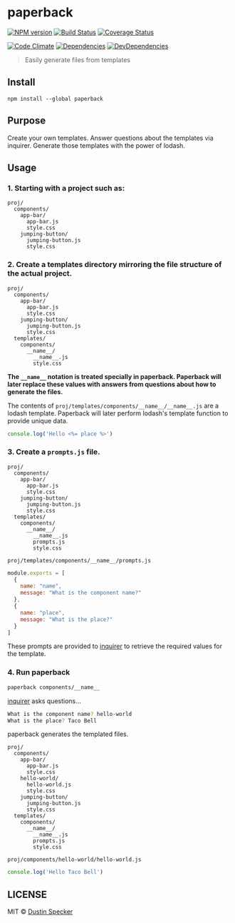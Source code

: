 # paperback
[![NPM version](https://badge.fury.io/js/paperback.svg)](https://badge.fury.io/js/paperback) [![Build Status](https://travis-ci.org/dustinspecker/paperback.svg)](https://travis-ci.org/dustinspecker/paperback) [![Coverage Status](https://img.shields.io/coveralls/dustinspecker/paperback.svg)](https://coveralls.io/r/dustinspecker/paperback?branch=master)

[![Code Climate](https://codeclimate.com/github/dustinspecker/paperback/badges/gpa.svg)](https://codeclimate.com/github/dustinspecker/paperback) [![Dependencies](https://david-dm.org/dustinspecker/paperback.svg)](https://david-dm.org/dustinspecker/paperback/#info=dependencies&view=table) [![DevDependencies](https://david-dm.org/dustinspecker/paperback/dev-status.svg)](https://david-dm.org/dustinspecker/paperback/#info=devDependencies&view=table)

> Easily generate files from templates

## Install
```
npm install --global paperback
```

## Purpose

Create your own templates. Answer questions about the templates via inquirer. Generate those templates with the power of lodash.

## Usage
### 1. Starting with a project such as:
```
proj/
  components/
    app-bar/
      app-bar.js
      style.css
    jumping-button/
      jumping-button.js
      style.css
```
### 2. Create a templates directory mirroring the file structure of the actual project.
```
proj/
  components/
    app-bar/
      app-bar.js
      style.css
    jumping-button/
      jumping-button.js
      style.css
  templates/
    components/
      __name__/
        __name__.js
        style.css
```
**The `__name__` notation is treated specially in paperback. Paperback will later replace these values with answers from questions about how to generate the files.**

The contents of `proj/templates/components/__name__/__name__.js` are a lodash template. Paperback will later perform lodash's template function to provide unique data.
```javascript
console.log('Hello <%= place %>')
```
### 3. Create a `prompts.js` file.
```
proj/
  components/
    app-bar/
      app-bar.js
      style.css
    jumping-button/
      jumping-button.js
      style.css
  templates/
    components/
      __name__/
        __name__.js
        prompts.js
        style.css
```

`proj/templates/components/__name__/prompts.js`
```js
module.exports = [
  {
    name: "name",
    message: "What is the component name?"
  },
  {
    name: "place",
    message: "What is the place?"
  }
]
```
These prompts are provided to [inquirer](https://github.com/SBoudrias/Inquirer.js/tree/v0.12.0) to retrieve the required values for the template.

### 4. Run paperback
```bash
paperback components/__name__
```

[inquirer](https://github.com/SBoudrias/Inquirer.js/tree/v0.12.0) asks questions...
```bash
What is the component name? hello-world
What is the place? Taco Bell
```

paperback generates the templated files.
```
proj/
  components/
    app-bar/
      app-bar.js
      style.css
    hello-world/
      hello-world.js
      style.css 
    jumping-button/
      jumping-button.js
      style.css
  templates/
    components/
      __name__/
        __name__.js
        prompts.js
        style.css
```

`proj/components/hello-world/hello-world.js`
```javascript
console.log('Hello Taco Bell')
```

## LICENSE
MIT © [Dustin Specker](https://github.com/dustinspecker)
